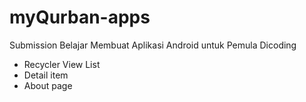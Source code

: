 # myQurban-apps
Submission Belajar Membuat Aplikasi Android untuk Pemula Dicoding

- Recycler View List
- Detail item
- About page
